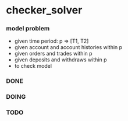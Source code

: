 # checker_solver

### model problem
* given time period: p => [T1, T2]
* given account and account histories within p
* given orders and trades within p
* given deposits and withdraws within p
* to check model

### DONE

### DOING

### TODO
